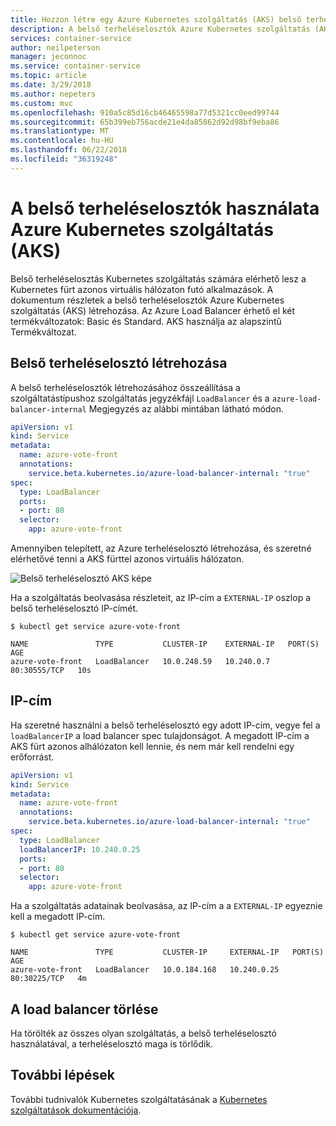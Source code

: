 ```yaml
---
title: Hozzon létre egy Azure Kubernetes szolgáltatás (AKS) belső terheléselosztó
description: A belső terheléselosztók Azure Kubernetes szolgáltatás (AKS) használja.
services: container-service
author: neilpeterson
manager: jeconnoc
ms.service: container-service
ms.topic: article
ms.date: 3/29/2018
ms.author: nepeters
ms.custom: mvc
ms.openlocfilehash: 910a5c85d16cb46465598a77d5321cc0eed99744
ms.sourcegitcommit: 65b399eb756acde21e4da85862d92d98bf9eba86
ms.translationtype: MT
ms.contentlocale: hu-HU
ms.lasthandoff: 06/22/2018
ms.locfileid: "36319248"
---
```

# <a name="use-an-internal-load-balancer-with-azure-kubernetes-service-aks"></a>A belső terheléselosztók használata Azure Kubernetes szolgáltatás (AKS)

Belső terheléselosztás Kubernetes szolgáltatás számára elérhető lesz a Kubernetes fürt azonos virtuális hálózaton futó alkalmazások. A dokumentum részletek a belső terheléselosztók Azure Kubernetes szolgáltatás (AKS) létrehozása. Az Azure Load Balancer érhető el két termékváltozatok: Basic és Standard. AKS használja az alapszintű Termékváltozat.

## <a name="create-internal-load-balancer"></a>Belső terheléselosztó létrehozása

A belső terheléselosztók létrehozásához összeállítása a szolgáltatástípushoz szolgáltatás jegyzékfájl `LoadBalancer` és a `azure-load-balancer-internal` Megjegyzés az alábbi mintában látható módon.

```yaml
apiVersion: v1
kind: Service
metadata:
  name: azure-vote-front
  annotations:
    service.beta.kubernetes.io/azure-load-balancer-internal: "true"
spec:
  type: LoadBalancer
  ports:
  - port: 80
  selector:
    app: azure-vote-front
```

Amennyiben telepített, az Azure terheléselosztó létrehozása, és szeretné elérhetővé tenni a AKS fürttel azonos virtuális hálózaton.

![Belső terheléselosztó AKS képe](media/internal-lb/internal-lb.png)

Ha a szolgáltatás beolvasása részleteit, az IP-cím a `EXTERNAL-IP` oszlop a belső terheléselosztó IP-címét.

```console
$ kubectl get service azure-vote-front

NAME               TYPE           CLUSTER-IP    EXTERNAL-IP   PORT(S)        AGE
azure-vote-front   LoadBalancer   10.0.248.59   10.240.0.7    80:30555/TCP   10s
```

## <a name="specify-an-ip-address"></a>IP-cím

Ha szeretné használni a belső terheléselosztó egy adott IP-cím, vegye fel a `loadBalancerIP` a load balancer spec tulajdonságot. A megadott IP-cím a AKS fürt azonos alhálózaton kell lennie, és nem már kell rendelni egy erőforrást.

```yaml
apiVersion: v1
kind: Service
metadata:
  name: azure-vote-front
  annotations:
    service.beta.kubernetes.io/azure-load-balancer-internal: "true"
spec:
  type: LoadBalancer
  loadBalancerIP: 10.240.0.25
  ports:
  - port: 80
  selector:
    app: azure-vote-front
```

Ha a szolgáltatás adatainak beolvasása, az IP-cím a a `EXTERNAL-IP` egyeznie kell a megadott IP-cím.

```console
$ kubectl get service azure-vote-front

NAME               TYPE           CLUSTER-IP     EXTERNAL-IP   PORT(S)        AGE
azure-vote-front   LoadBalancer   10.0.184.168   10.240.0.25   80:30225/TCP   4m
```

## <a name="delete-the-load-balancer"></a>A load balancer törlése

Ha törölték az összes olyan szolgáltatás, a belső terheléselosztó használatával, a terheléselosztó maga is törlődik.

## <a name="next-steps"></a>További lépések

További tudnivalók Kubernetes szolgáltatásának a [Kubernetes szolgáltatások dokumentációja][kubernetes-services].

<!-- LINKS - External -->
[kubernetes-services]: https://kubernetes.io/docs/concepts/services-networking/service/
